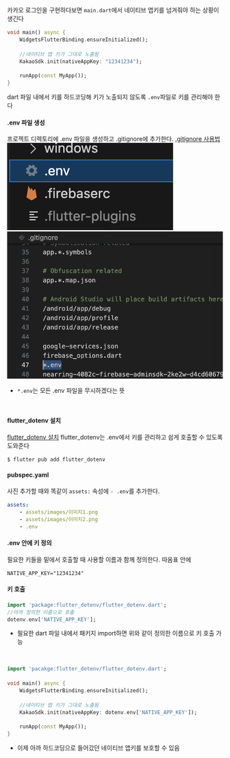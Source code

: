 카카오 로그인을 구현하다보면 `main.dart`에서 네이티브 앱키를 넘겨줘야 하는 상황이 생긴다
```dart
void main() async {
	WidgetsFlutterBinding.ensureInitialized();
	
	//네이티브 앱 키가 그대로 노출됨
	KakaoSdk.init(nativeAppKey: "12341234");
	
	runApp(const MyApp());
}
```
dart 파일 내에서 키를 하드코딩해 키가 노출되지 않도록 `.env`파일로 키를 관리해야 한다
<br>

#### .env 파일 생성
프로젝트 디렉토리에 .env 파일을 생성하고 .gitignore에 추가한다.
[.gitignore 사용법](/git/gitignore%20사용)
![](images/Pasted%20image%2020240225160352.png)
![](images/Pasted%20image%2020240225160428.png)
- `*.env`는 모든 .env 파일을 무시하겠다는 뜻
<br>

#### flutter_dotenv 설치
[flutter_dotenv 설치](https://pub.dev/packages/flutter_dotenv/install)
flutter_dotenv는 .env에서 키를 관리하고 쉽게 호출할 수 있도록 도와준다
```dart
$ flutter pub add flutter_dotenv
```
#### pubspec.yaml
사진 추가할 때와 똑같이 `assets:` 속성에 `- .env`를 추가한다.
```yaml
assets:
	- assets/images/이미지1.png
	- assets/images/이미지2.png
	- .env
```

#### .env 안에 키 정의
필요한 키들을 밑에서 호출할 때 사용할 이름과 함께 정의한다. 따옴표 안에 
```env
NATIVE_APP_KEY="12341234"
```
#### 키 호출
```dart
import 'package:flutter_dotenv/flutter_dotenv.dart';
//아까 정의한 이름으로 호출
dotenv.env['NATIVE_APP_KEY'];
```
- 필요한 dart 파일 내에서 패키지 import하면 위와 같이 정의한 이름으로 키 호출 가능
<br>

```dart
import 'pacakge:flutter_dotenv/flutter_dotenv.dart';

void main() async {
	WidgetsFlutterBinding.ensureInitialized();
	
	//네이티브 앱 키가 그대로 노출됨
	KakaoSdk.init(nativeAppKey: dotenv.env['NATIVE_APP_KEY']);
	
	runApp(const MyApp());
}
```
- 이제 아까 하드코딩으로 들어갔던 네이티브 앱키를 보호할 수 있음